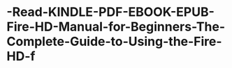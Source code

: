 # -Read-KINDLE-PDF-EBOOK-EPUB-Fire-HD-Manual-for-Beginners-The-Complete-Guide-to-Using-the-Fire-HD-f